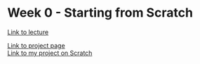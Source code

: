 # Week 0 - Starting from Scratch

[Link to lecture](https://cs50.harvard.edu/x/2025/weeks/0/)

[Link to project page](https://cs50.harvard.edu/x/2025/psets/0/) \
[Link to my project on Scratch](https://scratch.mit.edu/projects/1160925235)
